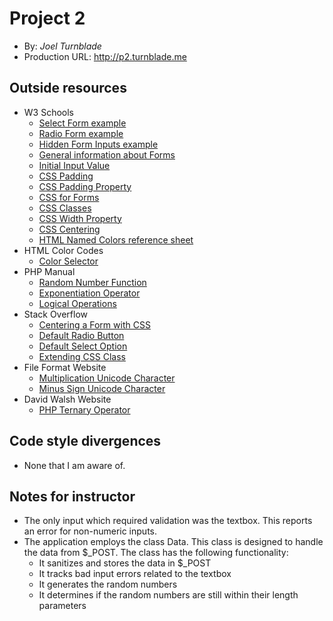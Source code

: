 # Project 2
+ By: *Joel Turnblade*
+ Production URL: <http://p2.turnblade.me>

## Outside resources
- W3 Schools
  - [Select Form example](https://www.w3schools.com/html/tryit.asp?filename=tryhtml_elem_select)
  - [Radio Form example](https://www.w3schools.com/html/tryit.asp?filename=tryhtml_form_radio)
  - [Hidden Form Inputs example](https://www.w3schools.com/tags/tryit.asp?filename=tryhtml5_input_type_hidden)
  - [General information about Forms](https://www.w3schools.com/html/html_forms.asp)
  - [Initial Input Value](https://www.w3schools.com/tags/att_input_checked.asp)
  - [CSS Padding](https://www.w3schools.com/cSS/css_padding.asp)
  - [CSS Padding Property](https://www.w3schools.com/cssref/pr_padding.asp)
  - [CSS for Forms](https://www.w3schools.com/css/css_form.asp)
  - [CSS Classes](https://www.w3schools.com/tags/att_global_class.asp)
  - [CSS Width Property](https://www.w3schools.com/cssref/pr_dim_width.asp)
  - [CSS Centering](https://www.w3schools.com/howto/howto_css_image_center.asp)
  - [HTML Named Colors reference sheet](https://www.w3schools.com/colors/colors_names.asp)
- HTML Color Codes
  - [Color Selector](https://htmlcolorcodes.com/)
- PHP Manual
  - [Random Number Function](http://php.net/manual/en/function.rand.php)
  - [Exponentiation Operator](http://php.net/manual/en/language.operators.arithmetic.php)
  - [Logical Operations](http://php.net/manual/en/language.operators.logical.php)
- Stack Overflow
  - [Centering a Form with CSS](https://stackoverflow.com/questions/8097744/how-do-i-center-this-form-in-css)
  - [Default Radio Button](https://stackoverflow.com/questions/5592345/how-to-select-a-radio-button-by-default)
  - [Default Select Option](https://stackoverflow.com/questions/3518002/how-can-i-set-the-default-value-for-an-html-select-element)
  - [Extending CSS Class](https://stackoverflow.com/questions/10705038/css-extending-class-properties)
- File Format Website
  - [Multiplication Unicode Character](https://www.fileformat.info/info/unicode/char/00d7/index.htm)
  - [Minus Sign Unicode Character](https://www.fileformat.info/info/unicode/char/2212/index.htm)
- David Walsh Website
  - [PHP Ternary Operator](https://davidwalsh.name/php-shorthand-if-else-ternary-operators)


## Code style divergences
- None that I am aware of.

## Notes for instructor
- The only input which required validation was the textbox.  This reports an error for non-numeric inputs.
- The application employs the class Data.  This class is designed to handle the data from $_POST.  The class has the following functionality:
  - It sanitizes and stores the data in $_POST
  - It tracks bad input errors related to the textbox
  - It generates the random numbers
  - It determines if the random numbers are still within their length parameters

